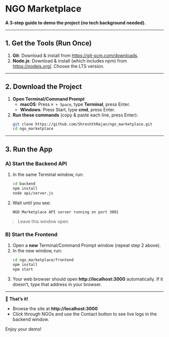 # NGO Marketplace

**A 3‑step guide to demo the project (no tech background needed).**

---

## 1. Get the Tools (Run Once)

1. **Git**: Download & install from https://git-scm.com/downloads.
2. **Node.js**: Download & install (which includes npm) from https://nodejs.org/. Choose the LTS version.

---

## 2. Download the Project

1. **Open Terminal/Command Prompt**
   - **macOS**: Press `⌘ + Space`, type **Terminal**, press Enter.
   - **Windows**: Press Start, type **cmd**, press Enter.
2. **Run these commands** (copy & paste each line, press Enter):
   ```bash
   git clone https://github.com/ShreshthRajan/ngo_marketplace.git
   cd ngo_marketplace
   ```

---

## 3. Run the App

### A) Start the Backend API

1. In the same Terminal window, run:
   ```bash
   cd backend
   npm install
   node api/server.js
   ```
2. Wait until you see:
   ```text
   NGO Marketplace API server running on port 3001
   ```

> Leave this window open.


### B) Start the Frontend

1. Open a **new** Terminal/Command Prompt window (repeat step 2 above).
2. In the new window, run:
   ```bash
   cd ngo_marketplace/frontend
   npm install
   npm start
   ```
3. Your web browser should open **http://localhost:3000** automatically. If it doesn’t, type that address in your browser.

---

🚀 **That’s it!**

- Browse the site at **http://localhost:3000**
- Click through NGOs and use the Contact button to see live logs in the backend window.

Enjoy your demo!
